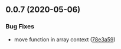## 0.0.7 (2020-05-06)


### Bug Fixes

* move function in array context ([78e3a59](https://github.com/tommy4st/redyform/commit/78e3a593d9dc24ac9d201632219d990403c06317))



